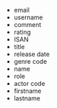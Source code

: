 - email
- username
- comment
- rating
- ISAN
- title
- release date
- genre code
- name
- role
- actor code
- firstname
- lastname